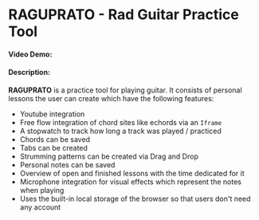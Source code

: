 # RAGUPRATO - Rad Guitar Practice Tool

#### Video Demo:

#### Description:

**RAGUPRATO** is a practice tool for playing guitar. It consists of personal lessons the user can create which have the following features:

- Youtube integration
- Free flow integration of chord sites like echords via an `Iframe`
- A stopwatch to track how long a track was played / practiced
- Chords can be saved
- Tabs can be created
- Strumming patterns can be created via Drag and Drop
- Personal notes can be saved
- Overview of open and finished lessons with the time dedicated for it
- Microphone integration for visual effects which represent the notes when playing
- Uses the built-in local storage of the browser so that users don't need any account
